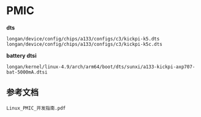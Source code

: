 # PMIC

**dts**

```
longan/device/config/chips/a133/configs/c3/kickpi-k5.dts
longan/device/config/chips/a133/configs/c3/kickpi-k5c.dts
```

**battery dtsi**

```
longan/kernel/linux-4.9/arch/arm64/boot/dts/sunxi/a133-kickpi-axp707-bat-5000mA.dtsi
```







## 参考文档

```
Linux_PMIC_开发指南.pdf
```


